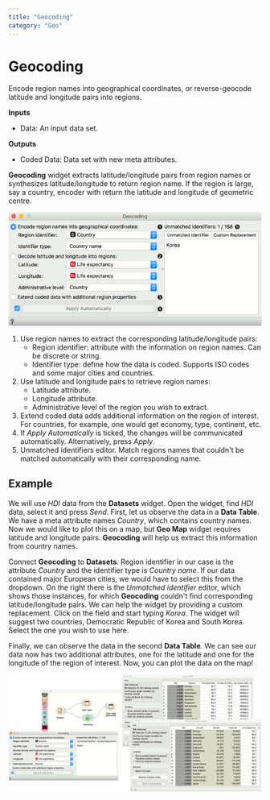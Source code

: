 ```yaml
---
title: "Geocoding"
category: "Geo"
---
```

Geocoding
=========

Encode region names into geographical coordinates, or reverse-geocode latitude and longitude pairs into regions.

**Inputs**
-  Data: An input data set.

**Outputs**
-  Coded Data: Data set with new meta attributes.


**Geocoding** widget extracts latitude/longitude pairs from region names or synthesizes latitude/longitude to return region name. If the region is large, say a country, encoder with return the latitude and longitude of geometric centre.

![](/widget-catalog/geo/images/Geocoding-stamped.png)

1. Use region names to extract the corresponding latitude/longitude pairs:
   - Region identifier: attribute with the information on region names. Can be discrete or string.
   - Identifier type: define how the data is coded. Supports ISO codes and some major cities and countries.
2. Use latitude and longitude pairs to retrieve region names:
   - Latitude attribute.
   - Longitude attribute.
   - Administrative level of the region you wish to extract.
3. Extend coded data adds additional information on the region of interest. For countries, for example, one would get economy, type, continent, etc.
4. If *Apply Automatically* is ticked, the changes will be communicated automatically. Alternatively, press *Apply*.
5. Unmatched identifiers editor. Match regions names that couldn't be matched automatically with their corresponding name.

Example
-------

We will use *HDI* data from the **Datasets** widget. Open the widget, find *HDI* data, select it and press *Send*. First, let us observe the data in a **Data Table**. We have a meta attribute names *Country*, which contains country names. Now we would like to plot this on a map, but **Geo Map** widget requires latitude and longitude pairs. **Geocoding** will help us extract this information from country names.

Connect **Geocoding** to **Datasets**. Region identifier in our case is the attribute *Country* and the identifier type is *Country name*. If our data contained major European cities, we would have to select this from the dropdown. On the right there is the *Unmatched identifier* editor, which shows those instances, for which **Geocoding** couldn't find corresponding latitude/longitude pairs. We can help the widget by providing a custom replacement. Click on the field and start typing *Korea*. The widget will suggest two countries, Democratic Republic of Korea and South Korea. Select the one you wish to use here.

Finally, we can observe the data in the second **Data Table**. We can see our data now has two additional attributes, one for the latitude and one for the longitude of the region of interest. Now, you can plot the data on the map!

![](/widget-catalog/geo/images/Geocoding-Example.png)

